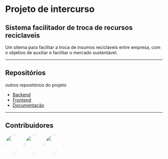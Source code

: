 # Projeto de intercurso
## Sistema facilitador de troca de recursos reciclaveis
Um sitema para facilitar a troca de insumos reciclaveis entre empresa, com o objetivo de auxiliar e facilitar o mercado sustentável.
 



----
## Repositórios
outros repositórios do projeto

* [Backend](https://github.com/phln1108/intercurso-back)
* [Frontend](https://github.com/phln1108/intercurso-front)
* [Documentação](https://www.youtube.com/watch?v=xvFZjo5PgG0)
 
----
## Contribuidores

<a href="https://github.com/phln1108"><img src="https://github.com/phln1108.png" style="width:60px; height:60px; border-radius:50%;"></a>
<a href="https://github.com/beatriizsilva"><img src="https://github.com/beatriizsilva.png" style="width:60px; height:60px; border-radius:50%;"></a>
<a href="https://github.com/Vinicius-Medeiros"><img src="https://github.com/Vinicius-Medeiros.png" style="width:60px; height:60px; border-radius:50%;"></a>
